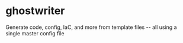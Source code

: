 # ghostwriter
Generate code, config, IaC, and more from template files -- all using a single master config file
